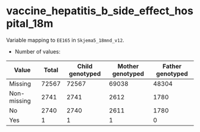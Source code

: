 # vaccine_hepatitis_b_side_effect_hospital_18m
Variable mapping to `EE165` in `Skjema5_18mnd_v12`.
- Number of values:

| Value | Total | Child genotyped | Mother genotyped | Father genotyped |
| ----- | ----- | --------------- | ---------------- | ---------------- |
| Missing | 72567 | 72567 | 69038 | 48304 |
| Non-missing | 2741 | 2741 | 2612 | 1780 |
| No | 2740 | 2740 | 2611 |1780 |
| Yes | 1 | 1 | 1 |0 |



